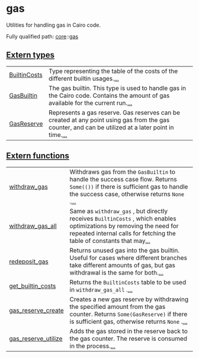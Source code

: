 # gas

Utilities for handling gas in Cairo code.

Fully qualified path: [core](./core.md)::[gas](./core-gas.md)


[Extern types](./core-gas-extern_types.md)
 ---
| | |
|:---|:---|
| [BuiltinCosts](./core-gas-BuiltinCosts.md) | Type representing the table of the costs of the different builtin usages.[...](./core-gas-BuiltinCosts.md) |
| [GasBuiltin](./core-gas-GasBuiltin.md) | The gas builtin. This type is used to handle gas in the Cairo code. Contains the amount of gas available for the current run.[...](./core-gas-GasBuiltin.md) |
| [GasReserve](./core-gas-GasReserve.md) | Represents a gas reserve. Gas reserves can be created at any point using gas from the gas counter, and can be utilized at a later point in time.[...](./core-gas-GasReserve.md) |

[Extern functions](./core-gas-extern_functions.md)
 ---
| | |
|:---|:---|
| [withdraw_gas](./core-gas-withdraw_gas.md) | Withdraws gas from the `GasBuiltin`  to handle the success case flow. Returns `Some(())`  if there is sufficient gas to handle the success case, otherwise returns `None` .[...](./core-gas-withdraw_gas.md) |
| [withdraw_gas_all](./core-gas-withdraw_gas_all.md) | Same as `withdraw_gas` , but directly receives `BuiltinCosts` , which enables optimizations by removing the need for repeated internal calls for fetching the table of constants that may[...](./core-gas-withdraw_gas_all.md) |
| [redeposit_gas](./core-gas-redeposit_gas.md) | Returns unused gas into the gas builtin. Useful for cases where different branches take different amounts of gas, but gas withdrawal is the same for both.[...](./core-gas-redeposit_gas.md) |
| [get_builtin_costs](./core-gas-get_builtin_costs.md) | Returns the `BuiltinCosts`  table to be used in `withdraw_gas_all` .[...](./core-gas-get_builtin_costs.md) |
| [gas_reserve_create](./core-gas-gas_reserve_create.md) | Creates a new gas reserve by withdrawing the specified amount from the gas counter. Returns `Some(GasReserve)`  if there is sufficient gas, otherwise returns `None` .[...](./core-gas-gas_reserve_create.md) |
| [gas_reserve_utilize](./core-gas-gas_reserve_utilize.md) | Adds the gas stored in the reserve back to the gas counter. The reserve is consumed in the process.[...](./core-gas-gas_reserve_utilize.md) |
